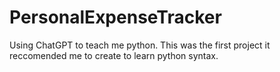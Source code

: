 # PersonalExpenseTracker
Using ChatGPT to teach me python.  This was the first project it reccomended me to create to learn python syntax.
